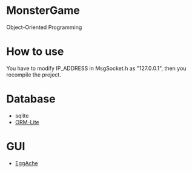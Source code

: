 # MonsterGame
Object-Oriented Programming
# How to use
You have to modify IP_ADDRESS in MsgSocket.h as "127.0.0.1", then you recompile the project.
# Database
  * sqlite 
  * [ORM-Lite](https://github.com/BOT-Man-JL/ORM-Lite)
# GUI
  * [EggAche](https://github.com/BOT-Man-JL/EggAche-GL)
